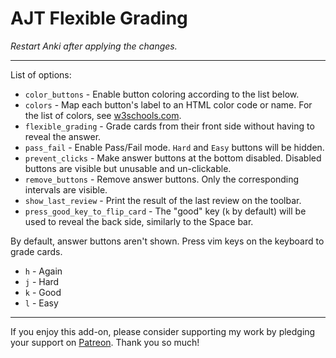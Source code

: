 # AJT Flexible Grading

*Restart Anki after applying the changes.*

****

List of options:

* `color_buttons` - Enable button coloring according to the list below.
* `colors` - Map each button's label to an HTML color code or name.
For the list of colors, see [w3schools.com](https://www.w3schools.com/colors/colors_groups.asp).
* `flexible_grading` - Grade cards from their front side without having to reveal the answer.
* `pass_fail` - Enable Pass/Fail mode. `Hard` and `Easy` buttons will be hidden.
* `prevent_clicks` - Make answer buttons at the bottom disabled.
Disabled buttons are visible but unusable and un-clickable.
* `remove_buttons` - Remove answer buttons. Only the corresponding intervals are visible.
* `show_last_review` - Print the result of the last review on the toolbar.
* `press_good_key_to_flip_card` - The "good" key (`k` by default) will be used
  to reveal the back side, similarly to the Space bar.

By default, answer buttons aren't shown.
Press vim keys on the keyboard to grade cards.

* `h` - Again
* `j` - Hard
* `k` - Good
* `l` - Easy

****

If you enjoy this add-on, please consider supporting my work by
pledging your support on [Patreon](https://www.patreon.com/bePatron?u=43555128).
Thank you so much!
